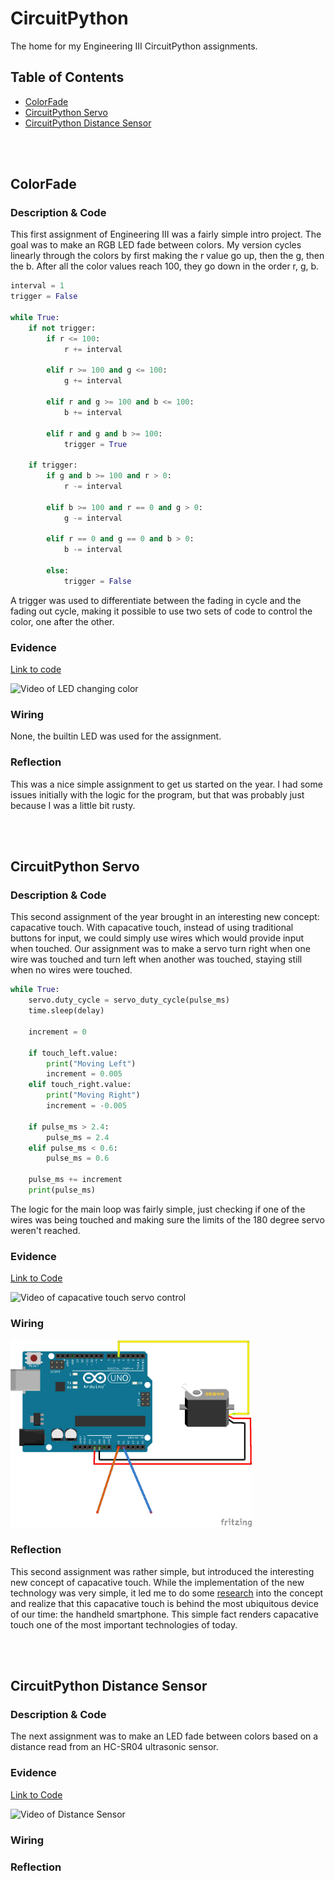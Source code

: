 # CircuitPython
The home for my Engineering III CircuitPython assignments.

## Table of Contents
* [ColorFade](#colorfade)
* [CircuitPython Servo](#circuitpython-servo)
* [CircuitPython Distance Sensor](#circuitpython-distance-sensor)

<br>
<br>

## ColorFade

### Description & Code

This first assignment of Engineering III was a fairly simple intro project. The goal was to make an RGB LED fade between colors. My version cycles linearly through the colors by first making the r value go up, then the g, then the b. After all the color values reach 100, they go down in the order r, g, b.

```Python
interval = 1
trigger = False

while True:
    if not trigger:
        if r <= 100:
            r += interval

        elif r >= 100 and g <= 100:
            g += interval

        elif r and g >= 100 and b <= 100:
            b += interval

        elif r and g and b >= 100:
            trigger = True

    if trigger:
        if g and b >= 100 and r > 0:
            r -= interval

        elif b >= 100 and r == 0 and g > 0:
            g -= interval

        elif r == 0 and g == 0 and b > 0:
            b -= interval

        else:
            trigger = False
```

A trigger was used to differentiate between the fading in cycle and the fading out cycle, making it possible to use two sets of code to control the color, one after the other.

### Evidence

[Link to code](/ColorFade/ColorFade.py)

<img src="/ColorFade/images/ColorFade.gif" alt="Video of LED changing color" height=300>

### Wiring

None, the builtin LED was used for the assignment.

### Reflection

This was a nice simple assignment to get us started on the year. I had some issues initially with the logic for the program, but that was probably just because I was a little bit rusty.

<br>
<br>

## CircuitPython Servo

### Description & Code

This second assignment of the year brought in an interesting new concept: capacative touch. With capacative touch, instead of using traditional buttons for input, we could simply use wires which would provide input when touched. Our assignment was to make a servo turn right when one wire was touched and turn left when another was touched, staying still when no wires were touched.

```python
while True:
    servo.duty_cycle = servo_duty_cycle(pulse_ms)
    time.sleep(delay)

    increment = 0

    if touch_left.value:
        print("Moving Left")
        increment = 0.005
    elif touch_right.value:
        print("Moving Right")
        increment = -0.005

    if pulse_ms > 2.4:
        pulse_ms = 2.4
    elif pulse_ms < 0.6:
        pulse_ms = 0.6

    pulse_ms += increment
    print(pulse_ms)
```

The logic for the main loop was fairly simple, just checking if one of the wires was being touched and making sure the limits of the 180 degree servo weren't reached. 

### Evidence

[Link to Code](/ServoControl/ServoControl.py)

<img src="/ServoControl/images/ServoControl.gif" height=300 alt="Video of capacative touch servo control">

### Wiring

<img src="/ServoControl/wiring/wiring.png" height=300 alt="Wiring for CircuitPython Servo">

### Reflection

This second assignment was rather simple, but introduced the interesting new concept of capacative touch. While the implementation of the new technology was very simple, it led me to do some [research](https://en.wikipedia.org/wiki/Capacitive_sensing) into the concept and realize that this capacative touch is behind the most ubiquitous device of our time: the handheld smartphone. This simple fact renders capacative touch one of the most important technologies of today.

<br>
<br>

## CircuitPython Distance Sensor

### Description & Code

The next assignment was to make an LED fade between colors based on a distance read from an HC-SR04 ultrasonic sensor.

### Evidence

[Link to Code](/DistanceSensor/DistanceSensor.py)

<img src="/DistanceSensor/images/DistanceSensor.gif" height=300 alt="Video of Distance Sensor">

### Wiring



### Reflection